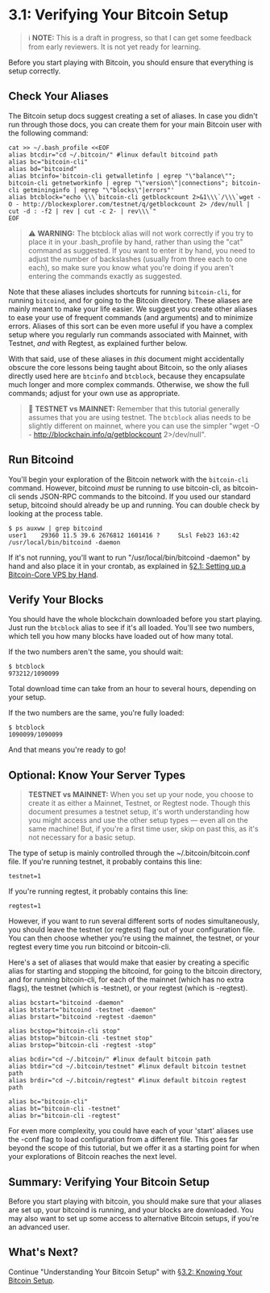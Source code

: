 # 3.1: Verifying Your Bitcoin Setup

> :information_source: **NOTE:** This is a draft in progress, so that I can get some feedback from early reviewers. It is not yet ready for learning.

Before you start playing with Bitcoin, you should ensure that everything is setup correctly.

## Check Your Aliases

The Bitcoin setup docs suggest creating a set of aliases. In case you didn't run through those docs, you can create them for your main Bitcoin user with the following command:

```
cat >> ~/.bash_profile <<EOF
alias btcdir="cd ~/.bitcoin/" #linux default bitcoind path
alias bc="bitcoin-cli"
alias bd="bitcoind"
alias btcinfo='bitcoin-cli getwalletinfo | egrep "\"balance\""; bitcoin-cli getnetworkinfo | egrep "\"version\"|connections"; bitcoin-cli getmininginfo | egrep "\"blocks\"|errors"'
alias btcblock="echo \\\`bitcoin-cli getblockcount 2>&1\\\`/\\\`wget -O - http://blockexplorer.com/testnet/q/getblockcount 2> /dev/null | cut -d : -f2 | rev | cut -c 2- | rev\\\`"
EOF
```

> :warning: **WARNING:** The btcblock alias will not work correctly if you try to place it in your .bash_profile by hand, rather than using the "cat" command as suggested. If you want to enter it by hand, you need to adjust the number of backslashes (usually from three each to one each), so make sure you know what you're doing if you aren't entering the commands exactly as suggested.

Note that these aliases includes shortcuts for running `bitcoin-cli`, for running `bitcoind`, and for going to the Bitcoin directory. These aliases are mainly meant to make your life easier. We suggest you create other aliases to ease your use of frequent commands (and arguments) and to minimize errors. Aliases of this sort can be even more useful if you have a complex setup where you regularly run commands associated with Mainnet, with Testnet, _and_ with Regtest, as explained further below.

With that said, use of these aliases in _this_ document might accidentally obscure the core lessons being taught about Bitcoin, so the only aliases directly used here are `btcinfo` and `btcblock`, because they encapsulate much longer and more complex commands. Otherwise, we show the full commands; adjust for your own use as appropriate.

> :link: **TESTNET vs MAINNET:** Remember that this tutorial generally assumes that you are using testnet. The `btcblock` alias needs to be slightly different on mainnet, where you can use the simpler "wget -O - http://blockchain.info/q/getblockcount 2>/dev/null".

## Run Bitcoind

You'll begin your exploration of the Bitcoin network with the `bitcoin-cli` command. However, bitcoind _must_ be running to use bitcoin-cli, as bitcoin-cli sends JSON-RPC commands to the bitcoind. If you used our standard setup, bitcoind should already be up and running. You can double check by looking at the process table.
```
$ ps auxww | grep bitcoind
user1    29360 11.5 39.6 2676812 1601416 ?     SLsl Feb23 163:42 /usr/local/bin/bitcoind -daemon
```
If it's not running, you'll want to run "/usr/local/bin/bitcoind -daemon" by hand and also place it in your crontab, as explained in [§2.1: Setting up a Bitcoin-Core VPS by Hand](02_1_Setting_Up_a_Bitcoin-Core_VPS_by_Hand.md).

## Verify Your Blocks

You should have the whole blockchain downloaded before you start playing. Just run the `btcblock` alias to see if it's all loaded. You'll see two numbers, which tell you how many blocks have loaded out of how many total.

If the two numbers aren't the same, you should wait:
```
$ btcblock
973212/1090099
```
Total download time can take from an hour to several hours, depending on your setup.

If the two numbers are the same, you're fully loaded:
```
$ btcblock
1090099/1090099
```
And that means you're ready to go!

## Optional: Know Your Server Types

> **TESTNET vs MAINNET:** When you set up your node, you choose to create it as either a Mainnet, Testnet, or Regtest node. Though this document presumes a testnet setup, it's worth understanding how you might access and use the other setup types — even all on the same machine! But, if you're a first time user, skip on past this, as it's not necessary for a basic setup.

The type of setup is mainly controlled through the ~/.bitcoin/bitcoin.conf file. If you're running testnet, it probably contains this line:
```
testnet=1
```
If you're running regtest, it probably contains this line:
```
regtest=1
```
However, if you want to run several different sorts of nodes simultaneously, you should leave the testnet (or regtest) flag out of your configuration file. You can then choose whether you're using the mainnet, the testnet, or your regtest every time you run bitcoind or bitcoin-cli.

Here's a set of aliases that would make that easier by creating a specific alias for starting and stopping the bitcoind, for going to the bitcoin directory, and for running bitcoin-cli, for each of the mainnet (which has no extra flags), the testnet (which is -testnet), or your regtest (which is -regtest).
```
alias bcstart="bitcoind -daemon"
alias btstart="bitcoind -testnet -daemon"
alias brstart="bitcoind -regtest -daemon"

alias bcstop="bitcoin-cli stop"
alias btstop="bitcoin-cli -testnet stop"
alias brstop="bitcoin-cli -regtest -stop"

alias bcdir="cd ~/.bitcoin/" #linux default bitcoin path
alias btdir="cd ~/.bitcoin/testnet" #linux default bitcoin testnet path
alias brdir="cd ~/.bitcoin/regtest" #linux default bitcoin regtest path

alias bc="bitcoin-cli"
alias bt="bitcoin-cli -testnet"
alias br="bitcoin-cli -regtest"
```
For even more complexity, you could have each of your 'start' aliases use the -conf flag to load configuration from a different file. This goes far beyond the scope of this tutorial, but we offer it as a starting point for when your explorations of Bitcoin reaches the next level.

## Summary: Verifying Your Bitcoin Setup

Before you start playing with bitcoin, you should make sure that your aliases are set up, your bitcoind is running, and your blocks are downloaded. You may also want to set up some access to alternative Bitcoin setups, if you're an advanced user.

## What's Next?

Continue "Understanding Your Bitcoin Setup" with [§3.2: Knowing Your Bitcoin Setup](03_2_Knowing_Your_Bitcoin_Setup.md).
